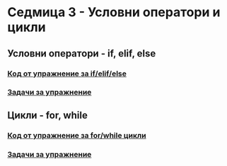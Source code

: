 # Седмица 3 - Условни оператори и цикли

## Условни оператори - if, elif, else
### [Код от упражнение за if/elif/else](https://github.com/Kaisiq/UP-Students/blob/main/week3/bool_if_else_code.py) <br>
### [Задачи за упражнение](https://github.com/Kaisiq/UP-Students/blob/main/week3/conditions_tasks.md)<br>

## Цикли - for, while
### [Код от упражнение за for/while цикли](https://github.com/Kaisiq/UP-Students/blob/main/week3/for_while_loops_code.py) <br>
### [Задачи за упражнение](https://github.com/Kaisiq/UP-Students/blob/main/week3/loops_tasks.md)<br>
